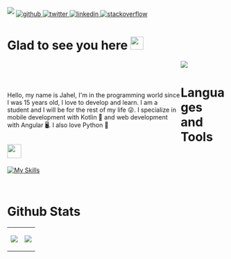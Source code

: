 
<img src=https://i.imgur.com/m6QtAp1.png style="margin-bottom: 5px;" />
<a href="https://github.com/JahelCuadrado" target="_blank">
<img src=https://img.shields.io/badge/github-%2324292e.svg?&style=for-the-badge&logo=github&logoColor=white alt=github style="margin-bottom: 5px;" />
</a>
<a href="https://twitter.com/CuadradoJahel" target="_blank">
<img src=https://img.shields.io/badge/twitter-%2300acee.svg?&style=for-the-badge&logo=twitter&logoColor=white alt=twitter style="margin-bottom: 5px;" />
</a>
<a href="https://linkedin.com/in/jahel-cuadrado-327b94200" target="_blank">
<img src=https://img.shields.io/badge/linkedin-%231E77B5.svg?&style=for-the-badge&logo=linkedin&logoColor=white alt=linkedin style="margin-bottom: 5px;" />
</a>
<a href="https://es.stackoverflow.com/users/259372/cuadcode" target="_blank">
<img src=https://img.shields.io/badge/stackoverflow-%23F28032.svg?&style=for-the-badge&logo=stackoverflow&logoColor=white alt=stackoverflow style="margin-bottom: 5px;" />
</a>  
  
# Glad to see you here <img src = "https://raw.githubusercontent.com/rahulbanerjee26/githubProfileReadmeGenerator/main/gifs/wave.gif" width = 30px height='30px'> 

<div style="width:400px; float:left; padding-top:70px ">
Hello, my name is Jahel, I'm in the programming world since I was 15 years old, I love to develop and learn. I am a student and I will be for the rest of my life 😜. I specialize in mobile development with Kotlin 📱 and web development with Angular 🖥️. I also love Python 🐍  
</div>
<div  style="float:left">
<img src=https://user-images.githubusercontent.com/5713670/87202985-820dcb80-c2b6-11ea-9f56-7ec461c497c3.gif>
</div>

<br/>  

# Languages and Tools <img src = "https://raw.githubusercontent.com/rahulbanerjee26/githubProfileReadmeGenerator/main/gifs/code.gif" width = 32px height=32px>

[![My Skills](https://skillicons.dev/icons?i=aws,androidstudio,angular,bash,bootstrap,cs,css,django,eclipse,firebase,git,github,gradle,heroku,java,js,jquery,kotlin,linux,md,mongodb,mysql,nodejs,php,postgres,powershell,py,spring,stackoverflow,selenium,swift,ts,unity,visualstudio,vscode,wordpress,xd&perline=13)](https://skillicons.dev)  

<br/>  

# Github Stats  

<table>
<tr style="border-style:none">
<td style="border-style:none">

![](http://github-profile-summary-cards.vercel.app/api/cards/stats?username=jahelcuadrado&theme=dracula) 

</td>
<td style="border-style:none">

![](http://github-profile-summary-cards.vercel.app/api/cards/repos-per-language?username=jahelcuadrado&theme=dracula) 

</td>
</tr>
</table>  
